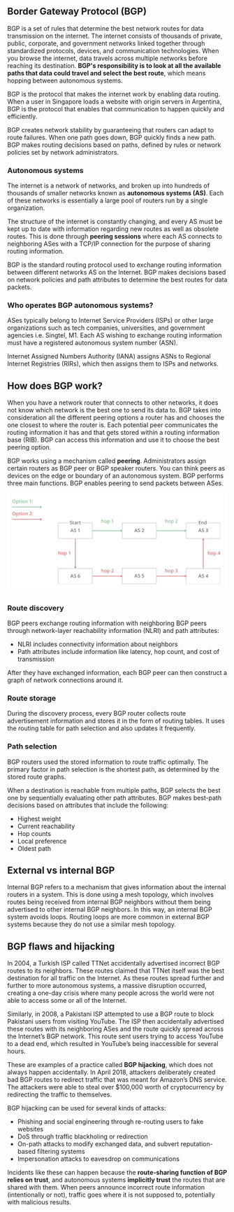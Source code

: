 ## Border Gateway Protocol (BGP)

BGP is a set of rules that determine the best network routes for data transmission on the internet. The internet consists of thousands of private, public, corporate, and government networks linked together through standardized protocols, devices, and communication technologies. When you browse the internet, data travels across multiple networks before reaching its destination. **BGP's responsibility is to look at all the available paths that data could travel and select the best route**, which means hopping between autonomous systems.

BGP is the protocol that makes the internet work by enabling data routing. When a user in Singapore loads a website with origin servers in Argentina, BGP is the protocol that enables that communication to happen quickly and efficiently.

BGP creates network stability by guaranteeing that routers can adapt to route failures. When one path goes down, BGP quickly finds a new path. BGP makes routing decisions based on paths, defined by rules or network policies set by network administrators.

### Autonomous systems

The internet is a network of networks, and broken up into hundreds of thousands of smaller networks known as **autonomous systems (AS)**. Each of these networks is essentially a large pool of routers run by a single organization.

The structure of the internet is constantly changing, and every AS must be kept up to date with information regarding new routes as well as obsolete routes. This is done through **peering sessions** where each AS connects to neighboring ASes with a TCP/IP connection for the purpose of sharing routing information.

BGP is the standard routing protocol used to exchange routing information between different networks AS on the Internet. BGP makes decisions based on network policies and path attributes to determine the best routes for data packets.

### Who operates BGP autonomous systems?

ASes typically belong to Internet Service Providers (ISPs) or other large organizations such as tech companies, universities, and government agencies i.e. Singtel, M1. Each AS wishing to exchange routing information must have a registered autonomous system number (ASN).

Internet Assigned Numbers Authority (IANA) assigns ASNs to Regional Internet Registries (RIRs), which then assigns them to ISPs and networks.

## How does BGP work?

When you have a network router that connects to other networks, it does not know which network is the best one to send its data to. BGP takes into consideration all the different peering options a router has and chooses the one closest to where the router is. Each potential peer communicates the routing information it has and that gets stored within a routing information base (RIB). BGP can access this information and use it to choose the best peering option.

BGP works using a mechanism called **peering**. Administrators assign certain routers as BGP peer or BGP speaker routers. You can think peers as devices on the edge or boundary of an autonomous system. BGP performs three main functions. BGP enables peering to send packets between ASes.

<img src="../assets/BGP-hopping.png">

### Route discovery

BGP peers exchange routing information with neighboring BGP peers through network-layer reachability information (NLRI) and path attributes:

- NLRI includes connectivity information about neighbors
- Path attributes include information like latency, hop count, and cost of transmission

After they have exchanged information, each BGP peer can then construct a graph of network connections around it.

### Route storage

During the discovery process, every BGP router collects route advertisement information and stores it in the form of routing tables. It uses the routing table for path selection and also updates it frequently.

### Path selection

BGP routers used the stored information to route traffic optimally. The primary factor in path selection is the shortest path, as determined by the stored route graphs.

When a destination is reachable from multiple paths, BGP selects the best one by sequentially evaluating other path attributes. BGP makes best-path decisions based on attributes that include the following:

- Highest weight
- Current reachability
- Hop counts
- Local preference
- Oldest path

## External vs internal BGP

Internal BGP refers to a mechanism that gives information about the internal routers in a system. This is done using a mesh topology, which involves routes being received from internal BGP neighbors without them being advertised to other internal BGP neighbors. In this way, an internal BGP system avoids loops. Routing loops are more common in external BGP systems because they do not use a similar mesh topology.

## BGP flaws and hijacking

In 2004, a Turkish ISP called TTNet accidentally advertised incorrect BGP routes to its neighbors. These routes claimed that TTNet itself was the best destination for all traffic on the Internet. As these routes spread further and further to more autonomous systems, a massive disruption occurred, creating a one-day crisis where many people across the world were not able to access some or all of the Internet.

Similarly, in 2008, a Pakistani ISP attempted to use a BGP route to block Pakistani users from visiting YouTube. The ISP then accidentally advertised these routes with its neighboring ASes and the route quickly spread across the Internet’s BGP network. This route sent users trying to access YouTube to a dead end, which resulted in YouTube’s being inaccessible for several hours.

These are examples of a practice called **BGP hijacking**, which does not always happen accidentally. In April 2018, attackers deliberately created bad BGP routes to redirect traffic that was meant for Amazon’s DNS service. The attackers were able to steal over $100,000 worth of cryptocurrency by redirecting the traffic to themselves.

BGP hijacking can be used for several kinds of attacks:

- Phishing and social engineering through re-routing users to fake websites
- DoS through traffic blackholing or redirection
- On-path attacks to modify exchanged data, and subvert reputation-based filtering systems
- Impersonation attacks to eavesdrop on communications

Incidents like these can happen because the **route-sharing function of BGP relies on trust**, and autonomous systems **implicitly trust** the routes that are shared with them. When peers announce incorrect route information (intentionally or not), traffic goes where it is not supposed to, potentially with malicious results.
